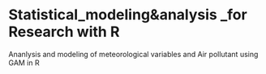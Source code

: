 # Statistical_modeling&analysis _for Research with R
 Ananlysis and modeling of meteorological variables and Air pollutant using GAM in R
